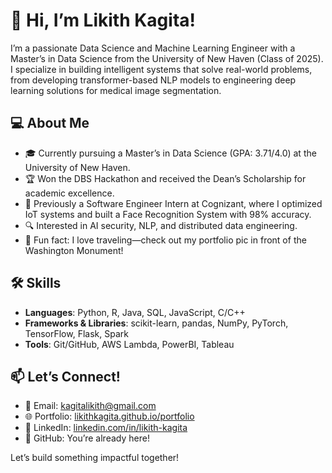 # 👋 Hi, I’m Likith Kagita!

I’m a passionate Data Science and Machine Learning Engineer with a Master’s in Data Science from the University of New Haven (Class of 2025). I specialize in building intelligent systems that solve real-world problems, from developing transformer-based NLP models to engineering deep learning solutions for medical image segmentation.

## 💻 About Me
- 🎓 Currently pursuing a Master’s in Data Science (GPA: 3.71/4.0) at the University of New Haven.
- 🏆 Won the DBS Hackathon and received the Dean’s Scholarship for academic excellence.
- 💼 Previously a Software Engineer Intern at Cognizant, where I optimized IoT systems and built a Face Recognition System with 98% accuracy.
- 🔍 Interested in AI security, NLP, and distributed data engineering.
- 🌟 Fun fact: I love traveling—check out my portfolio pic in front of the Washington Monument!

## 🛠️ Skills
- **Languages**: Python, R, Java, SQL, JavaScript, C/C++
- **Frameworks & Libraries**: scikit-learn, pandas, NumPy, PyTorch, TensorFlow, Flask, Spark
- **Tools**: Git/GitHub, AWS Lambda, PowerBI, Tableau

## 📫 Let’s Connect!
- 📧 Email: kagitalikith@gmail.com
- 🌐 Portfolio: [likithkagita.github.io/portfolio](https://likithkagita.github.io/portfolio)
- 🔗 LinkedIn: [linkedin.com/in/likith-kagita](https://linkedin.com/in/likith-kagita)
- 🐙 GitHub: You’re already here!

Let’s build something impactful together!

<!--
**LikithKagita/LikithKagita** is a ✨ _special_ ✨ repository because its `README.md` (this file) appears on your GitHub profile.

Here are some ideas to get you started:

- 🔭 I’m currently working on ...
- 🌱 I’m currently learning ...
- 👯 I’m looking to collaborate on ...
- 🤔 I’m looking for help with ...
- 💬 Ask me about ...
- 📫 How to reach me: ...
- 😄 Pronouns: ...
- ⚡ Fun fact: ...
-->
